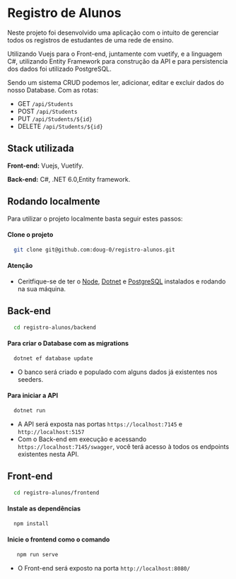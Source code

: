 
# Registro de Alunos

Neste projeto foi desenvolvido uma aplicação com o intuito de gerenciar todos os registros de estudantes de uma rede de ensino.

Utilizando Vuejs para o Front-end, juntamente com vuetify, e a linguagem C#, utilizando Entity Framework para construção da API e para persistencia dos dados foi utilizado PostgreSQL.

Sendo um sistema CRUD podemos ler, adicionar, editar e excluir dados do nosso Database.
Com as rotas:
 - GET `/api/Students`
 - POST `/api/Students`
 - PUT `/api/Students/${id}`
 - DELETE `/api/Students/${id}`
## Stack utilizada

**Front-end:** Vuejs, Vuetify.

**Back-end:** C#, .NET 6.0,Entity framework.



## Rodando localmente

Para utilizar o projeto localmente basta seguir estes passos:

#### Clone o projeto

```bash
  git clone git@github.com:doug-0/registro-alunos.git
```

#### Atenção
- Ceritfique-se de ter o [Node](https://nodejs.org/pt-br/), [Dotnet](https://dotnet.microsoft.com/en-us/) e [PostgreSQL](https://www.postgresql.org/) instalados e rodando na sua máquina.


## Back-end

```bash
  cd registro-alunos/backend
```

#### Para criar o Database com as migrations

```bash
  dotnet ef database update
```

 - O banco será criado e populado com alguns dados já existentes nos seeders.


#### Para iniciar a API

```bash
  dotnet run
```

- A API será exposta nas portas `https://localhost:7145` e `http://localhost:5157`
- Com o Back-end em execução e acessando `https://localhost:7145/swagger`, você terá acesso à todos os endpoints existentes nesta API.


## Front-end

```bash
  cd registro-alunos/frontend
```

#### Instale as dependências


```bash
  npm install
```

#### Inicie o frontend como o comando

```bash
   npm run serve
```
- O Front-end será exposto na porta ```http://localhost:8080/```



